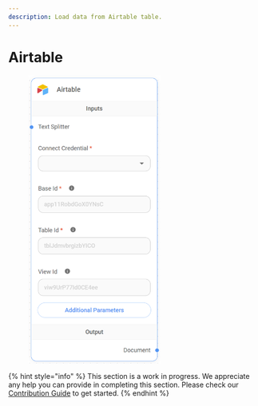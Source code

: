 ```yaml
---
description: Load data from Airtable table.
---
```


# Airtable

<figure><img src="../../../.gitbook/assets/image (1) (1) (1) (1) (1) (1) (1).png" alt="" width="265"><figcaption></figcaption></figure>

{% hint style="info" %}
This section is a work in progress. We appreciate any help you can provide in completing this section. Please check our [Contribution Guide](../../../CONTRIBUTING.md) to get started.
{% endhint %}

